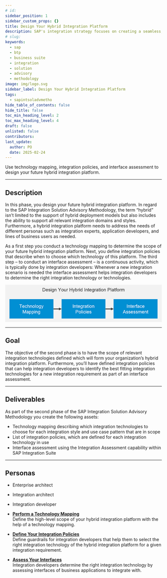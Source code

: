```yaml
---
# id: 
sidebar_position: 1
sidebar_custom_props: {}
title: Design Your Hybrid Integration Platform
description: SAP's integration strategy focuses on creating a seamless, intelligent suite of business applications by integrating end-to-end processes across SAP, partner, and third-party solutions, aiming to accelerate innovation and deliver significant business value. A key component of this strategy is the SAP Integration Solution Advisory Methodology, which provides a comprehensive framework for defining, documenting, and executing enterprise integration strategies, covering both technical and organizational aspects, and can be adapted to various integration technologies and organizational needs.
# slug: 
keywords:
  - sap
  - btp
  - business suite
  - integration
  - solution
  - advisory
  - methodology
image: img/logo.svg
sidebar_label: Design Your Hybrid Integration Platform
tags:
  - sapintsoladvmetho
hide_table_of_contents: false
hide_title: false
toc_min_heading_level: 2
toc_max_heading_level: 4
draft: false
unlisted: false
contributors:
last_update:
  author: PO
  date: 2025-02-24
---
```


<!-- loioe6f5a607e5e84c27829101544b693980 -->

Use technology mapping, integration policies, and interface assessment to design your future hybrid integration platform.

***

## Description

In this phase, you design your future hybrid integration platform. In regard to the SAP Integration Solution Advisory Methodology, the term “hybrid” isn’t limited to the support of hybrid deployment models but also includes the ability to support all relevant integration domains and styles. Furthermore, a hybrid integration platform needs to address the needs of different personas such as integration experts, application developers, and lines of business users as needed.

As a first step you conduct a technology mapping to determine the scope of your future hybrid integration platform. Next, you define integration policies that describe when to choose which technology of this platform. The third step – to conduct an interface assessment – is a continuous activity, which is typically done by integration developers: Whenever a new integration scenario is needed the interface assessment helps integration developers to determine the right integration technology or technologies.

![](images/loio29fe95ec4566403ca2b217d7e4c774a9_LowRes.png)

***

## Goal

The objective of the second phase is to have the scope of relevant integration technologies defined which will form your organization’s hybrid integration platform. Furthermore, you’ll have defined integration policies that can help integration developers to identify the best fitting integration technologies for a new integration requirement as part of an interface assessment.

***

## Deliverables

As part of the second phase of the SAP Integration Solution Advisory Methodology you create the following assets:

-   Technology mapping describing which integration technologies to choose for each integration style and use case pattern that are in scope
-   List of integration policies, which are defined for each integration technology in use
-   Interface assessment using the Integration Assessment capability within SAP Integration Suite

***

## Personas

-   Enterprise architect
-   Integration architect
-   Integration developer

-   **[Perform a Technology Mapping](1-perform-a-technology-mapping.md "Define the high-level scope of your hybrid integration platform with the help of a
		technology mapping.")**  
Define the high-level scope of your hybrid integration platform with the help of a technology mapping.
-   **[Define Your Integration Policies](2-define-your-integration-policies.md "Define guardrails for integration developers that help them to select the right
		integration technology of the hybrid integration platform for a given integration
		requirement.")**  
Define guardrails for integration developers that help them to select the right integration technology of the hybrid integration platform for a given integration requirement.
-   **[Assess Your Interfaces](3-assess-your-interfaces.md "Integration developers determine the right integration technology by assessing
		interfaces of business applications to integrate with.")**  
Integration developers determine the right integration technology by assessing interfaces of business applications to integrate with.

